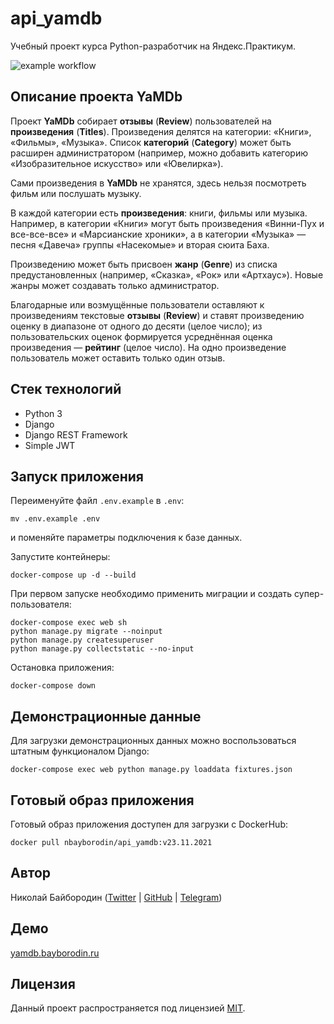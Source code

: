 # api_yamdb

Учебный проект курса Python-разработчик на Яндекс.Практикум.

![example workflow](https://github.com/bayborodin/yamdb_final/actions/workflows/yamdb_workflow.yml/badge.svg)

## Описание проекта YaMDb

Проект **YaMDb** собирает **отзывы** (**Review**) пользователей на
**произведения** (**Titles**).
Произведения делятся на категории: «Книги», «Фильмы», «Музыка». Список
**категорий** (**Category**) может быть расширен администратором (например,
можно добавить категорию «Изобразительное искусство» или «Ювелирка»).

Сами произведения в **YaMDb** не хранятся, здесь нельзя посмотреть фильм или
послушать музыку.

В каждой категории есть **произведения**: книги, фильмы или музыка. Например,
в категории «Книги» могут быть произведения «Винни-Пух и все-все-все» и
«Марсианские хроники», а в категории «Музыка» — песня «Давеча» группы
«Насекомые» и вторая сюита Баха.

Произведению может быть присвоен **жанр** (**Genre**) из списка
предустановленных (например, «Сказка», «Рок» или «Артхаус»). Новые жанры может
создавать только администратор.

Благодарные или возмущённые пользователи оставляют к произведениям текстовые
**отзывы** (**Review**) и ставят произведению оценку в диапазоне от одного до
десяти (целое число); из пользовательских оценок формируется усреднённая оценка
произведения — **рейтинг** (целое число). На одно произведение пользователь
может оставить только один отзыв.

## Стек технологий

- Python 3
- Django
- Django REST Framework
- Simple JWT

## Запуск приложения

Переименуйте файл `.env.example` в `.env`:

```shell
mv .env.example .env
```

и поменяйте параметры подключения к базе данных.

Запустите контейнеры:

```shell
docker-compose up -d --build
```

При первом запуске необходимо применить миграции и создать супер-пользователя:

```shell
docker-compose exec web sh
python manage.py migrate --noinput
python manage.py createsuperuser
python manage.py collectstatic --no-input
```

Остановка приложения:

```shell
docker-compose down
```

## Демонстрационные данные

Для загрузки демонстрационных данных можно воспользоваться штатным функционалом
Django:

```shell
docker-compose exec web python manage.py loaddata fixtures.json
```

## Готовый образ приложения

Готовый образ приложения доступен для загрузки с DockerHub:

```shell
docker pull nbayborodin/api_yamdb:v23.11.2021
```

## Автор

Николай Байбородин ([Twitter](https://twitter.com/bayborodin) | [GitHub](https://github.com/bayborodin) | [Telegram](https://t.me/nbayborodin))

## Демо

[yamdb.bayborodin.ru](https://yamdb.bayborodin.ru)

## Лицензия

Данный проект распространяется под лицензией [MIT](http://opensource.org/licenses/MIT).
